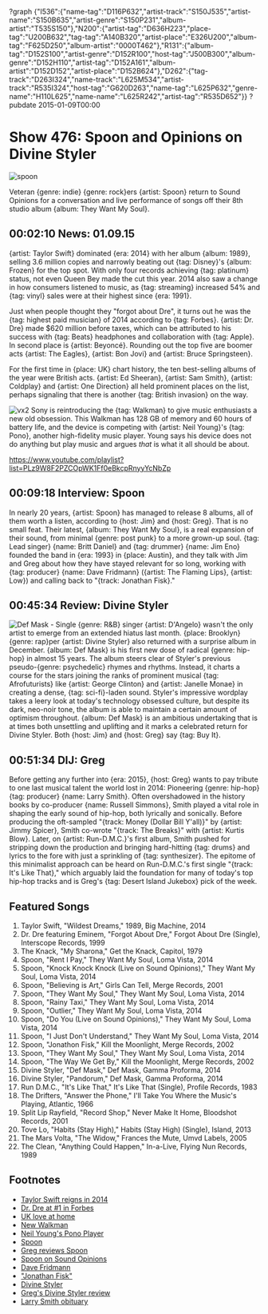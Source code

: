 ?graph {"I536":{"name-tag":"D116P632","artist-track":"S150J535","artist-name":"S150B635","artist-genre":"S150P231","album-artist":"T535S150"},"N200":{"artist-tag":"D636H223","place-tag":"U200B632","tag-tag":"A140B320","artist-place":"E326U200","album-tag":"F625D250","album-artist":"0000T462"},"R131":{"album-tag":"D152S100","artist-genre":"D152R100","host-tag":"J500B300","album-genre":"D152H110","artist-tag":"D152A161","album-artist":"D152D152","artist-place":"D152B624"},"D262":{"tag-track":"D263I324","name-track":"L625M534","artist-track":"R535I324","host-tag":"G620D263","name-tag":"L625P632","genre-name":"H110L625","name-name":"L625R242","artist-tag":"R535D652"}}
?pubdate 2015-01-09T00:00

# Show 476: Spoon and Opinions on Divine Styler

![spoon](http://static.soundopinions.org/images/2015/spoon_web2.jpg)

Veteran {genre: indie} {genre: rock}ers {artist: Spoon} return to Sound Opinions for a conversation and live performance of songs off their 8th studio album {album: They Want My Soul}. 


## 00:02:10 News: 01.09.15  

{artist: Taylor Swift} dominated {era: 2014} with her album {album: 1989}, selling 3.6 million copies and narrowly beating out {tag: Disney}'s {album: Frozen} for the top spot. With only four records achieving {tag: platinum} status, not even Queen Bey made the cut this year. 2014 also saw a change in how consumers listened to music, as {tag: streaming} increased 54% and {tag: vinyl} sales were at their highest since {era: 1991}.

Just when people thought they "forgot about Dre", it turns out he was the {tag: highest paid musician} of 2014 according to {tag: Forbes}. {artist: Dr. Dre} made $620 million before taxes, which can be attributed to his success with {tag: Beats} headphones and collaboration with {tag: Apple}. In second place is {artist: Beyoncé}. Rounding out the top five are boomer acts {artist: The Eagles}, {artist: Bon Jovi} and {artist: Bruce Springsteen}.

For the first time in {place: UK} chart history, the ten best-selling albums of the year were British acts. {artist: Ed Sheeran}, {artist: Sam Smith}, {artist: Coldplay} and {artist: One Direction} all held prominent places on the list, perhaps signaling that there is another {tag: British invasion} on the way.

![vx2](//static.soundopinions.org/images/2015/vx2.jpeg)
Sony is reintroducing the {tag: Walkman} to give music enthusiasts a new old obsession. This Walkman has 128 GB of memory and 60 hours of battery life, and the device is competing with {artist: Neil Young}'s {tag: Pono}, another high-fidelity music player. Young says his device does not do anything but play music and argues *that* is what it all should be about.

https://www.youtube.com/playlist?list=PLz9W8F2PZCOpWK1Ff0eBkcpRnyyYcNbZp
## 00:09:18 Interview: Spoon
In nearly 20 years, {artist: Spoon} has managed to release 8 albums, all of them worth a listen, according to {host: Jim} and {host: Greg}. That is no small feat. Their latest, {album: They Want My Soul}, is a real expansion of their sound, from minimal {genre: post punk} to a more grown-up soul. {tag: Lead singer} {name: Britt Daniel} and {tag: drummer} {name: Jim Eno} founded the band in {era: 1993} in {place: Austin}, and they talk with Jim and Greg about how they have stayed relevant for so long, working with {tag: producer} {name: Dave Fridmann} ({artist: The Flaming Lips}, {artist: Low}) and calling back to "{track: Jonathan Fisk}."  

## 00:45:34 Review: Divine Styler
![Def Mask - Single](http://is5.mzstatic.com/image/thumb/Music1/v4/36/11/cb/3611cb7a-0dc6-1a06-a77c-752bacbd80a0/source/600x600bb.jpg "2893155/977646108")
{genre: R&B} singer {artist: D'Angelo} wasn't the only artist to emerge from an extended hiatus last month. {place: Brooklyn} {genre: rap}per {artist: Divine Styler} also returned with a surprise album in December. {album: Def Mask} is his first new dose of radical {genre: hip-hop} in almost 15 years.  The album steers clear of Styler's previous pseudo-{genre: psychedelic} rhymes and rhythms. Instead, it charts a course for the stars joining the ranks of prominent musical {tag: Afrofuturists} like {artist: George Clinton} and {artist: Janelle Monae} in creating a dense, {tag: sci-fi}-laden sound. Styler's impressive wordplay takes a leery look at today's technology obsessed culture, but despite its dark, neo-noir tone, the album is able to maintain a certain amount of optimism throughout. {album: Def Mask} is an ambitious undertaking that is at times both unsettling and uplifting and it marks a celebrated return for Divine Styler. Both {host: Jim} and {host: Greg} say {tag: Buy It}.    


## 00:51:34 DIJ: Greg
Before getting any further into {era: 2015}, {host: Greg} wants to pay tribute to one last musical talent the world lost in 2014: Pioneering {genre: hip-hop} {tag: producer} {name: Larry Smith}. Often overshadowed in the history books by co-producer {name: Russell Simmons}, Smith played a vital role in shaping the early sound of hip-hop, both lyrically and sonically. Before producing the oft-sampled "{track: Money (Dollar Bill Y'all)}" by {artist: Jimmy Spicer}, Smith co-wrote "{track: The Breaks}" with {artist: Kurtis Blow}. Later, on {artist: Run-D.M.C.}'s first album, Smith pushed for stripping down the production and bringing hard-hitting {tag: drums} and lyrics to the fore with just a sprinkling of {tag: synthesizer}. The epitome of this minimalist approach can be heard on Run-D.M.C.'s first single "{track: It's Like That}," which arguably laid the foundation for many of today's top hip-hop tracks and is Greg's {tag: Desert Island Jukebox} pick of the week.


## Featured Songs
1. Taylor Swift, "Wildest Dreams," 1989, Big Machine, 2014 
1. Dr. Dre featuring Eminem, "Forgot About Dre," Forgot About Dre (Single), Interscope Records, 1999 
1. The Knack, "My Sharona," Get the Knack, Capitol, 1979 
1. Spoon, "Rent I Pay," They Want My Soul, Loma Vista, 2014 
1. Spoon, "Knock Knock Knock (Live on Sound Opinions)," They Want My Soul, Loma Vista, 2014
1. Spoon, "Believing is Art," Girls Can Tell, Merge Records, 2001 
1. Spoon, "They Want My Soul," They Want My Soul, Loma Vista, 2014
1. Spoon, "Rainy Taxi," They Want My Soul, Loma Vista, 2014 
1. Spoon, "Outlier," They Want My Soul, Loma Vista, 2014 
1. Spoon, "Do You (Live on Sound Opinions)," They Want My Soul, Loma Vista, 2014 
1. Spoon, "I Just Don't Understand," They Want My Soul, Loma Vista, 2014 
1. Spoon, "Jonathon Fisk," Kill the Moonlight, Merge Records, 2002 
1. Spoon, "They Want My Soul," They Want My Soul, Loma Vista, 2014 
1. Spoon, "The Way We Get By," Kill the Moonlight, Merge Records, 2002 
1. Divine Styler, "Def Mask," Def Mask, Gamma Proforma, 2014 
1. Divine Styler, "Pandorum," Def Mask, Gamma Proforma, 2014 
1. Run D.M.C., "It's Like That," It's Like That (Single), Profile Records, 1983 
1. The Drifters, "Answer the Phone," I'll Take You Where the Music's Playing, Atlantic, 1966 
1. Split Lip Rayfield, "Record Shop," Never Make It Home, Bloodshot Records, 2001 
1. Tove Lo, "Habits (Stay High)," Habits (Stay High) (Single), Island, 2013 
1. The Mars Volta, "The Widow," Frances the Mute, Umvd Labels, 2005 
1. The Clean, "Anything Could Happen," In-a-Live, Flying Nun Records, 1989 


## Footnotes
- [Taylor Swift reigns in 2014](http://artsbeat.blogs.nytimes.com/2015/01/07/taylor-swifts-reign-continues-in-2015/)
- [Dr. Dre at #1 in Forbes](http://www.forbes.com/sites/zackomalleygreenburg/2014/12/10/the-worlds-highest-paid-musicians-of-2014/)
- [UK love at home](http://www.theguardian.com/music/2015/jan/01/uk-top-10-albums-2014-british-artists)
- [New Walkman](http://money.cnn.com/2015/01/06/technology/innovationnation/sony-walkman-zx2/)
- [Neil Young's Pono Player](http://time.com/3657448/neil-young-pono-player/)
- [Spoon](http://www.spoontheband.com/)
- [Greg reviews Spoon](http://www.chicagotribune.com/entertainment/music/kot/ct-spoon-cover-jpg-20140804-photo.html)
- [Spoon on Sound Opinions](http://www.soundopinions.org/show/102/)
- [Dave Fridmann](http://www.davefridmann.com/dave/Main.html)
- ["Jonathan Fisk"](https://www.youtube.com/watch?v=CeZldPSFfTI)
- [Divine Styler](http://www.divine-styler.com/)
- [Greg's Divine Styler review](http://www.chicagotribune.com/entertainment/music/kot/sc-music-divine-styler-20141212-column.html)
- [Larry Smith obituary](http://grantland.com/hollywood-prospectus/larry-smith-run-dmc-whodini-rap-first-super-producer/)
